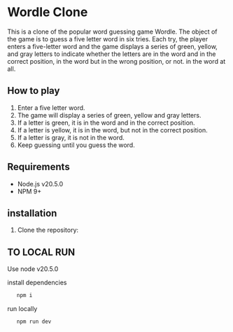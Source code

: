 # Wordle Clone

This is a clone of the popular word guessing game Wordle. The object of the game is to guess a five letter word in six tries. Each try, the player enters a five-letter word and the game displays a series of green, yellow, and gray letters to indicate whether the letters are in the word and in the correct position, in the word but in the wrong position, or not. in the word at all.

## How to play

1. Enter a five letter word.
2. The game will display a series of green, yellow and gray letters.
3. If a letter is green, it is in the word and in the correct position.
4. If a letter is yellow, it is in the word, but not in the correct position.
5. If a letter is gray, it is not in the word.
6. Keep guessing until you guess the word.

## Requirements

* Node.js v20.5.0
* NPM 9+

## installation

1. Clone the repository:

## TO LOCAL RUN
   Use node v20.5.0
   
   install dependencies   
```js
   npm i
```

run locally   
```js
   npm run dev
```
